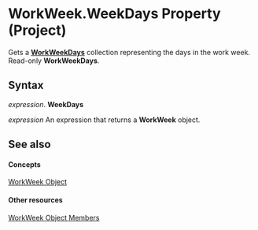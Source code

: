 
# WorkWeek.WeekDays Property (Project)

Gets a  **[WorkWeekDays](060e541f-f709-65dd-c955-5d04c1554373.md)** collection representing the days in the work week. Read-only **WorkWeekDays**.


## Syntax

 _expression_. **WeekDays**

 _expression_ An expression that returns a **WorkWeek** object.


## See also


#### Concepts


[WorkWeek Object](d2dc3a0a-a869-2675-5e1c-971157a9d499.md)
#### Other resources


[WorkWeek Object Members](05d0ffdd-dd3d-a2e6-210b-b62071345b17.md)